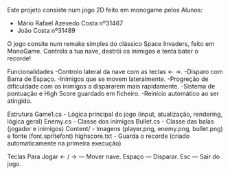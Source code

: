 Este projeto consiste num jogo 2D feito em monogame pelos Alunos:
- Mário Rafael Azevedo Costa nº31467
- João Costa nº31489

O jogo consite num remake simples do clássico Space Invaders, feito em MonoGame. Controla a tua nave, destrói os inimigos e tenta bater o recorde!

Funcionalidades
-Controlo lateral da nave com as teclas ← →.
-Disparo com Barra de Espaço.
-Inimigos que se movem lateralmente.
-Progreção de dificuldade com os inimigos a dispararem mais rapidamente.
-Sistema de pontuação e High Score guardado em ficheiro.
-Reinício automático ao ser atingido.

Estrutura
Game1.cs	- Lógica principal do jogo (input, atualização, rendering, lógica geral)
Enemy.cs	- Classe dos inimigos
Bullet.cs	- Classe das balas (jogador e inimigos)
Content/	- Imagens (player.png, enemy.png, bullet.png) e fonte (font.spritefont)
highscore.txt	- Guarda o recorde (criado automaticamente na primeira execução)

Teclas Para Jogar
← / → — Mover nave.
Espaço — Disparar.
Esc — Sair do jogo.

